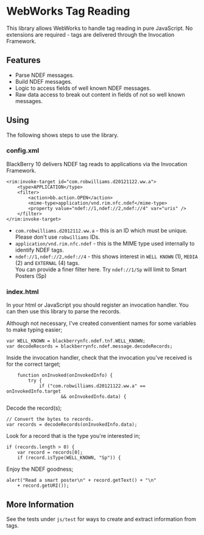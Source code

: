 # WebWorks Tag Reading

This library allows WebWorks to handle tag reading in pure JavaScript. No extensions are required - tags are delivered through the Invocation Framework.

## Features

* Parse NDEF messages.
* Build NDEF messages.
* Logic to access fields of well known NDEF messages.
* Raw data access to break out content in fields of not so well known messages.

## Using

The following shows steps to use the library.

### config.xml

BlackBerry 10 delivers NDEF tag reads to applications via the Invocation Framework.

```
<rim:invoke-target id="com.robwilliams.d20121122.ww.a">
	<type>APPLICATION</type>
	<filter>
		<action>bb.action.OPEN</action>
		<mime-type>application/vnd.rim.nfc.ndef</mime-type>
		<property value="ndef://1,ndef://2,ndef://4" var="uris" />
	</filter>
</rim:invoke-target>
```

* `com.robwilliams.d2012112.ww.a` - this is an ID which must be unique. Please don't use `robwilliams` IDs.
* `application/vnd.rim.nfc.ndef` - this is the MIME type used internally to identify NDEF tags.
* `ndef://1,ndef://2,ndef://4` - this shows interest in `WELL KNOWN` (1), `MEDIA` (2) and `EXTERNAL` (4) tags.  
You can provide a finer filter here. Try `ndef://1/Sp` will limit to Smart Posters (Sp)  

### index.html

In your html or JavaScript you should register an invocation handler. You can then use this library to parse the records.

Although not necessary, I've created conventient names for some variables to make typing easier;
```
var WELL_KNOWN = blackberrynfc.ndef.tnf.WELL_KNOWN;
var decodeRecords = blackberrynfc.ndef.message.decodeRecords;
```

Inside the invocation handler, check that the invocation you've received is for the correct target;
```
	function onInvoked(onInvokedInfo) {
		try {
			if ("com.robwilliams.d20121122.ww.a" == onInvokedInfo.target
					&& onInvokedInfo.data) {
```

Decode the record(s);
```
// Convert the bytes to records.
var records = decodeRecords(onInvokedInfo.data);
```

Look for a record that is the type you're interested in;
```
if (records.length > 0) {
	var record = records[0];
	if (record.isType(WELL_KNOWN, "Sp")) {
```

Enjoy the NDEF goodness;
```
alert("Read a smart poster\n" + record.getText() + "\n"
	+ record.getURI());
```

## More Information

See the tests under `js/test` for ways to create and extract information from tags.

